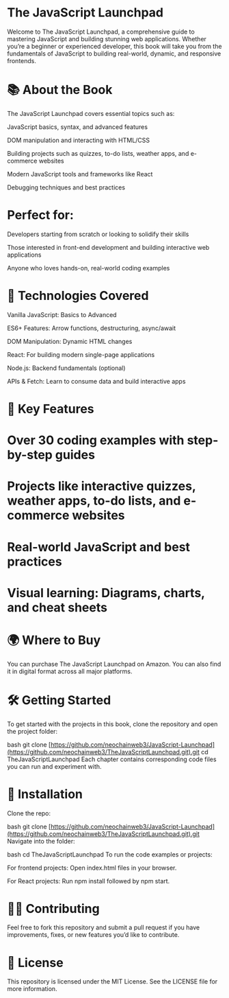 # The JavaScript Launchpad
Welcome to The JavaScript Launchpad, a comprehensive guide to mastering JavaScript and building stunning web applications. Whether you’re a beginner or experienced developer, this book will take you from the fundamentals of JavaScript to building real-world, dynamic, and responsive frontends.

# 📚 About the Book
The JavaScript Launchpad covers essential topics such as:

JavaScript basics, syntax, and advanced features

DOM manipulation and interacting with HTML/CSS

Building projects such as quizzes, to-do lists, weather apps, and e-commerce websites

Modern JavaScript tools and frameworks like React

Debugging techniques and best practices

# Perfect for:

Developers starting from scratch or looking to solidify their skills

Those interested in front-end development and building interactive web applications

Anyone who loves hands-on, real-world coding examples

# 🔨 Technologies Covered
Vanilla JavaScript: Basics to Advanced

ES6+ Features: Arrow functions, destructuring, async/await

DOM Manipulation: Dynamic HTML changes

React: For building modern single-page applications

Node.js: Backend fundamentals (optional)

APIs & Fetch: Learn to consume data and build interactive apps

# 🚀 Key Features
# Over 30 coding examples with step-by-step guides

# Projects like interactive quizzes, weather apps, to-do lists, and e-commerce websites

# Real-world JavaScript and best practices

# Visual learning: Diagrams, charts, and cheat sheets

# 🌍 Where to Buy
You can purchase The JavaScript Launchpad on Amazon. You can also find it in digital format across all major platforms.

# 🛠️ Getting Started
To get started with the projects in this book, clone the repository and open the project folder:

bash
git clone [https://github.com/neochainweb3/JavaScript-Launchpad](https://github.com/neochainweb3/TheJavaScriptLaunchpad.git).git
cd TheJavaScriptLaunchpad
Each chapter contains corresponding code files you can run and experiment with.

# 📖 Installation
Clone the repo:

bash
git clone [https://github.com/neochainweb3/JavaScript-Launchpad](https://github.com/neochainweb3/TheJavaScriptLaunchpad.git).git
Navigate into the folder:

bash
cd TheJavaScriptLaunchpad
To run the code examples or projects:

For frontend projects: Open index.html files in your browser.

For React projects: Run npm install followed by npm start.

# 🧑‍💻 Contributing
Feel free to fork this repository and submit a pull request if you have improvements, fixes, or new features you’d like to contribute.

# 📝 License
This repository is licensed under the MIT License. See the LICENSE file for more information.
